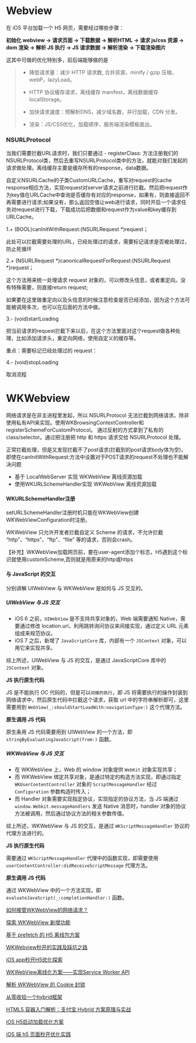 # Webview

在 iOS 平台加载一个 H5 网页，需要经过哪些步骤：

**初始化 webview -> 请求页面 -> 下载数据 -> 解析HTML -> 请求 js/css 资源 -> dom 渲染 -> 解析 JS 执行 -> JS 请求数据 -> 解析渲染 -> 下载渲染图片**



这其中可做的优化特别多，前后端能够做的是

> - 降低请求量：减少 HTTP 请求数, 合并资源，minify / gzip 压缩，webP，lazyLoad。
>
> - HTTP 协议缓存请求，离线缓存 manifest，离线数据缓存localStorage。
> - 加快请求速度：预解析DNS，减少域名数，并行加载，CDN 分发。
> - 渲染：JS/CSS优化，加载顺序，服务端渲染模板直出。



### NSURLProtocol

当我们需要拦截URL请求时，我们只要通过 - registerClass: 方法注册我们的NSURLProtocol类，然后去重写NSURLProtocol类中的方法，就能对我们发起的请求做处理。离线缓存主要是缓存所有的response，data数据。



自定义NSURLCache的子类CustomURLCache，重写对request的cache response相应方法，实现request对server请求之前进行拦截。然后把request作为key值在URLCache中查询是否缓存有对应的response，如果有，则直接返回不再需要进行请求;如果没有，那么返回空值让web进行请求，同时开启一个请求任务对request进行下载，下载成功后把数据和request作为value和key缓存到URLCache。



1.+ (BOOL)canInitWithRequest:(NSURLRequest *)request；

此处可以拦截需要处理的URL，已经处理过的请求，需要标记请求是否被处理过，防止死循环

2.+ (NSURLRequest *)canonicalRequestForRequest:(NSURLRequest *)request；

这个方法用来统一处理请求 request 对象的，可以修改头信息，或者重定向。没有特殊需要，则直接return request;

如果要在这里做重定向以及头信息的时候注意检查是否已经添加，因为这个方法可能被调用多次，也可以在后面的方法中做。

3.- (void)startLoading

把当前请求的request拦截下来以后，在这个方法里面对这个request做各种处理，比如添加请求头，重定向网络，使用自定义的缓存等。

重点：需要标记已经处理过的 request：

4.- (void)stopLoading

取消流程



# WKWebview

网络请求是在非主进程里发起，所以 NSURLProtocol 无法拦截到网络请求。除非使用私有API来实现。使用WKBrowsingContextController和registerSchemeForCustomProtocol。 通过反射的方式拿到了私有的 class/selector。通过把注册把 http 和 https 请求交给 NSURLProtocol 处理。

正常拦截处理，但是又发现拦截不了post请求(拦截到的post请求body体为空)，即使在canInitWithRequest:方法中设置对于POST请求的request不处理也不能解决问题

- 基于 LocalWebServer 实现 WKWebView 离线资源加载
- 使用WKURLSchemeHandler实现 WKWebView 离线资源加载



#### WKURLSchemeHandler注册

setURLSchemeHandler注册时机只能在WKWebView创建WKWebViewConfiguration时注册。

WKWebView 只允许开发者拦截自定义 Scheme 的请求，不允许拦截 “http”、“https”、“ftp”、“file” 等的请求，否则会crash。

【补充】WKWebView加载网页前，要在user-agent添加个标志，H5遇到这个标识就使用customScheme,否则就是用原来的http或https



#### 与 JavaScript 的交互

分别讲解 UIWebView 与 WKWebView 是如何与 JS 交互的。

##### UIWebView 与 JS 交互

- iOS 6 之前，`UIWebView` 是不支持共享对象的，Web 端需要通知 Native，需要通过修改 location.url，利用跳转询问协议来间接实现，通过定义 URL 元素组成来规范协议。
- iOS 7 之后，新增了 `JavaScriptCore` 库，内部有一个 `JSContext` 对象，可以用它来实现共享。

综上所述，UIWebView 与 JS 的交互，是通过 JavaScriptCore 库中的 `JSContext` 对象。

**JS 执行原生代码**

JS 是不能执行 OC 代码的，但是可以`间接的执行`，即 JS 将需要执行的操作封装到网络请求中，然后原生代码中拦截这个请求，获取 url 中的字符串解析即可，这里需要用到 `WebView(_:shouldStartLoadWith:navigationType:)` 这个代理方法。

**原生调用 JS 代码**

原生条用 JS 代码需要用到 UIWebView 的一个方法，即 `stringByEvaluatingJavaScript(from:)` 函数。



##### WKWebView 与 JS 交互

- 在 WKWebView 上，Web 的 window 对象提供 `WebKit` 对象实现共享；
- 而 WKWebView 绑定共享对象，是通过特定的构造方法实现，即通过指定 `WKUserContentController` 对象的 `ScriptMessageHandler` 经过 `Configuration` 参数构造时传入；
- 而 Handler 对象需要实现指定协议，实现指定的协议方法，当 JS 端通过 `window.Webkit.messageHandlers` 发送 Native 消息时，handler 对象的协议方法被调用，然后通过协议方法的相关参数传值。

综上所述，WKWebView 与 JS 的交互，是通过 `WKScriptMessageHandler` 协议的代理方法进行的。

**JS 执行原生代码**

需要通过 `WKScriptMessageHandler` 代理中的函数实现，即需要使用 `userContentController:didReceiveScriptMessage` 代理方法。

**原生调用 JS 代码**

通过 WKWebView 中的一个方法实现，即 `evaluateJavaScript(_:completionHandler:)` 函数。



[如何接管WKWebView的网络请求？](https://juejin.cn/post/7109771712526286862)

[探索 WKWebView 新增功能](https://juejin.cn/post/7101545525576466439)

[基于 prefetch 的 H5 离线包方案](https://juejin.cn/post/7011837444865654797)

[WKWebview秒开的实践及踩坑之路](https://juejin.cn/post/6861778055178747911)

[iOS app秒开H5优化探索](https://juejin.cn/post/6844903809521549320)

[WKWebView离线化方案——实现Service Worker API](https://zhuanlan.zhihu.com/p/148931732)

[解析 WKWebView 的 Cookie 封锁](https://juejin.cn/post/7008547869129408548)

[从零收拾一个hybrid框架](http://awhisper.github.io/2018/01/02/hybrid-jscomunication/)

[HTML5 容器入门解析：支付宝 Hybrid 方案原理与实战](https://gitchat.csdn.net/activity/5d552a71e5a42b77df3537d4?utm_source=so)

[iOS H5启动加载优化方案](https://juejin.cn/post/7087095891152076807)

[iOS 端 h5 页面秒开优化实践](https://juejin.cn/post/6844903954212454413#heading-4)
